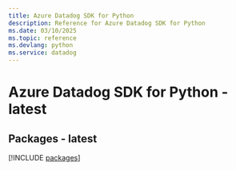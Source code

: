 ```yaml
---
title: Azure Datadog SDK for Python
description: Reference for Azure Datadog SDK for Python
ms.date: 03/10/2025
ms.topic: reference
ms.devlang: python
ms.service: datadog
---
```

# Azure Datadog SDK for Python - latest
## Packages - latest
[!INCLUDE [packages](datadog-index.md)]